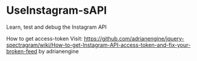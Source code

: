 # UseInstagram-sAPI
Learn, test and debug the Instagram API

How to get access-token
Visit: https://github.com/adrianengine/jquery-spectragram/wiki/How-to-get-Instagram-API-access-token-and-fix-your-broken-feed
by adrianengine 
